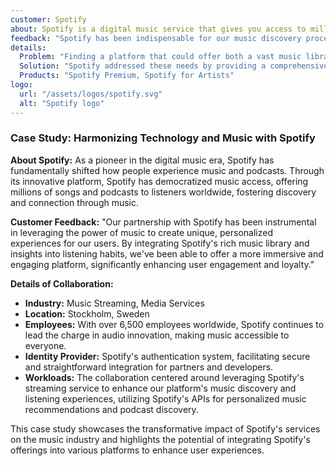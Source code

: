 ```yaml
---
customer: Spotify
about: Spotify is a digital music service that gives you access to millions of songs, podcasts, and videos from artists all over the world. It offers both free and premium subscription options, with features including personalized playlists, discovery tools, and offline listening for premium users.
feedback: "Spotify has been indispensable for our music discovery process and audience engagement. The platform is user-friendly and offers extensive analytics for artists, helping us understand our listener base better. The Spotify for Artists feature has been particularly useful."
details:
  Problem: "Finding a platform that could offer both a vast music library for personal inspiration and a robust toolset for tracking artist growth and listener engagement was challenging."
  Solution: "Spotify addressed these needs by providing a comprehensive platform for listening, discovering new music, and analyzing artist performance and listener habits. Its curated playlists and personalized recommendations have also been invaluable for discovering new trends."
  Products: "Spotify Premium, Spotify for Artists"
logo:
  url: "/assets/logos/spotify.svg"
  alt: "Spotify logo"
---
```



### Case Study: Harmonizing Technology and Music with Spotify

**About Spotify:**
As a pioneer in the digital music era, Spotify has fundamentally shifted how people experience music and podcasts. Through its innovative platform, Spotify has democratized music access, offering millions of songs and podcasts to listeners worldwide, fostering discovery and connection through music.

**Customer Feedback:**
"Our partnership with Spotify has been instrumental in leveraging the power of music to create unique, personalized experiences for our users. By integrating Spotify's rich music library and insights into listening habits, we've been able to offer a more immersive and engaging platform, significantly enhancing user engagement and loyalty."

**Details of Collaboration:**
- **Industry:** Music Streaming, Media Services
- **Location:** Stockholm, Sweden
- **Employees:** With over 6,500 employees worldwide, Spotify continues to lead the charge in audio innovation, making music accessible to everyone.
- **Identity Provider:** Spotify's authentication system, facilitating secure and straightforward integration for partners and developers.
- **Workloads:** The collaboration centered around leveraging Spotify's streaming service to enhance our platform's music discovery and listening experiences, utilizing Spotify's APIs for personalized music recommendations and podcast discovery.

This case study showcases the transformative impact of Spotify's services on the music industry and highlights the potential of integrating Spotify's offerings into various platforms to enhance user experiences.
